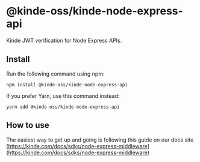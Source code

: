 # @kinde-oss/kinde-node-express-api

Kinde JWT verification for Node Express APIs.

## Install

Run the following command using npm:

```
npm install @kinde-oss/kinde-node-express-api
```

If you prefer Yarn, use this command instead:

```
yarn add @kinde-oss/kinde-node-express-api
```

## How to use

The easiest way to get up and going is following this guide on our docs site [https://kinde.com/docs/sdks/node-express-middleware](https://kinde.com/docs/sdks/node-express-middleware)
